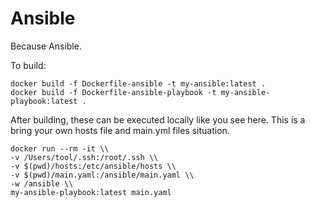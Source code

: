 # Ansible

Because Ansible.

To build:

```
docker build -f Dockerfile-ansible -t my-ansible:latest .
docker build -f Dockerfile-ansible-playbook -t my-ansible-playbook:latest .
```

After building, these can be executed locally like you see here. This is a bring your own hosts file and main.yml files situation.

```
docker run --rm -it \\
-v /Users/tool/.ssh:/root/.ssh \\
-v $(pwd)/hosts:/etc/ansible/hosts \\
-v $(pwd)/main.yaml:/ansible/main.yaml \\
-w /ansible \\
my-ansible-playbook:latest main.yaml
```
